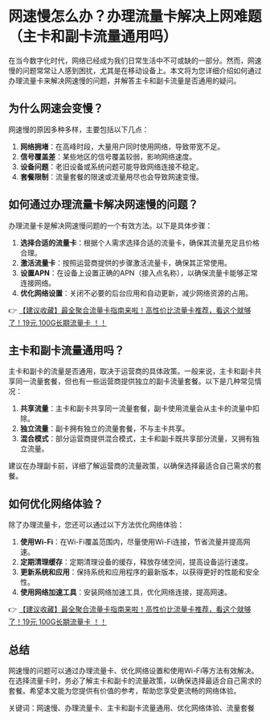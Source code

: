 # 网速慢怎么办？办理流量卡解决上网难题（主卡和副卡流量通用吗）

在当今数字化时代，网络已经成为我们日常生活中不可或缺的一部分。然而，网速慢的问题常常让人感到困扰，尤其是在移动设备上。本文将为您详细介绍如何通过办理流量卡来解决网速慢的问题，并解答主卡和副卡流量是否通用的疑问。

## 为什么网速会变慢？

网速慢的原因多种多样，主要包括以下几点：

1. **网络拥堵**：在高峰时段，大量用户同时使用网络，导致带宽不足。
2. **信号覆盖差**：某些地区的信号覆盖较弱，影响网络速度。
3. **设备问题**：老旧设备或系统问题可能导致网络连接不稳定。
4. **套餐限制**：流量套餐的限速或流量用尽也会导致网速变慢。

## 如何通过办理流量卡解决网速慢的问题？

办理流量卡是解决网速慢问题的一个有效方法。以下是具体步骤：

1. **选择合适的流量卡**：根据个人需求选择合适的流量卡，确保其流量充足且价格合理。
2. **激活流量卡**：按照运营商提供的步骤激活流量卡，确保其正常使用。
3. **设置APN**：在设备上设置正确的APN（接入点名称），以确保流量卡能够正常连接网络。
4. **优化网络设置**：关闭不必要的后台应用和自动更新，减少网络资源的占用。

👉 [【建议收藏】最全聚合流量卡指南来啦！高性价比流量卡推荐，看这个就够了！19元 100G长期流量卡 ！！](https://bit.ly/Liuliangka)

## 主卡和副卡流量通用吗？

主卡和副卡的流量是否通用，取决于运营商的具体政策。一般来说，主卡和副卡共享同一流量套餐，但也有一些运营商提供独立的副卡流量套餐。以下是几种常见情况：

1. **共享流量**：主卡和副卡共享同一流量套餐，副卡使用流量会从主卡的流量中扣除。
2. **独立流量**：副卡拥有独立的流量套餐，不与主卡共享。
3. **混合模式**：部分运营商提供混合模式，主卡和副卡既共享部分流量，又拥有独立流量。

建议在办理副卡前，详细了解运营商的流量政策，以确保选择最适合自己需求的套餐。

## 如何优化网络体验？

除了办理流量卡，您还可以通过以下方法优化网络体验：

1. **使用Wi-Fi**：在Wi-Fi覆盖范围内，尽量使用Wi-Fi连接，节省流量并提高网速。
2. **定期清理缓存**：定期清理设备的缓存，释放存储空间，提高设备运行速度。
3. **更新系统和应用**：保持系统和应用程序的最新版本，以获得更好的性能和安全性。
4. **使用网络加速工具**：安装网络加速工具，优化网络连接，提高网速。

👉 [【建议收藏】最全聚合流量卡指南来啦！高性价比流量卡推荐，看这个就够了！19元 100G长期流量卡 ！！](https://bit.ly/Liuliangka)

## 总结

网速慢的问题可以通过办理流量卡、优化网络设置和使用Wi-Fi等方法有效解决。在选择流量卡时，务必了解主卡和副卡的流量政策，以确保选择最适合自己需求的套餐。希望本文能为您提供有价值的参考，帮助您享受更流畅的网络体验。

关键词：网速慢、办理流量卡、主卡和副卡流量通用、优化网络体验、流量套餐